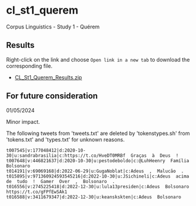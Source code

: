 # cl_st1_querem
Corpus Linguistics - Study 1 - Quérem

## Results
Right-click on the link and choose `Open link in a new tab` to download the corresponding file.
- [CL_St1_Querem_Results.zip](https://pucsp-my.sharepoint.com/:u:/g/personal/ra00341729_pucsp_edu_br/ERbP8OEqscBJlh4l6s6_UFgBTUGtnR6PDI1NXZwVBh6Dyg?e=W8YXpq)

## For future consideration
01/05/2024

Minor impact.

The following tweets from 'tweets.txt' are deleted by 'tokenstypes.sh' from 'tokens.txt' and 'types.txt' for unknown reasons.

```
t007545|v:177048412|d:2020-10-30|u:sandrabrasilia|c:https://t.co/HveDT0MRBf  Graças  à  Deus  ! 
t007648|v:446821637|d:2020-10-30|u:pestodeboldo|c:@LuhHeenry  Família  Bolsonaro
t014191|v:69069168|d:2022-06-29|u:GugaNoblat|c:Adeus  ,  Malucão  .  
t015895|v:971360924593545216|d:2022-10-30|u:JSichineli|c:Adeus  acima  de  tudo  !  Gamer  Over  ,  Bolsonaro  .  
t016556|v:2745225418|d:2022-12-30|u:lula13presiden|c:Adeus  Bolsonaro  https://t.co/gFPfEwSAk1
t016588|v:3411679347|d:2022-12-30|u:keanskskten|c:Adeus  Bolsonaro
```
